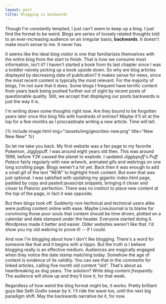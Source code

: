 ```yaml
---
layout: post
title: Blogging is backwards
---
```


Though I'm constantly tempted, I just can't seem to keep up a blog. I just find 
the format to be weird. Blogs are series of loosely related thoughts told to an 
ever-increasing audience on an irregular basis, **backwards**. It doesn't make 
much sense to me. It never has.

It seems like the ideal blog visitor is one that familiarizes themselves with 
the entire blog from the start to finish. That is how we consume most 
information, isn't it? I haven't started a book from its last chapter since I 
was a toddler naively picking up a book upside down. So why are blog articles 
displayed by decreasing date of publication? It makes sense for news, 
since the most recent content is typically the most relevant. For the majority 
of blogs, I'm not sure that it does. Some blogs I frequent have terrific content 
from years back being pushed further out of sight by recent posts of 
questionable quality. Still, we accept that displaying our posts backwards is 
just the way it is.

I'm writing down some thoughts right now. Are they bound to be forgotten years 
later once this blog fills with hundreds of entries? Maybe it'll sit at the 
top for a few months as I procrastinate writing a new article. Time will tell.

{% include image.html img="/assets/img/geocities-new.png" title="New New New" %}

So let me take you back. My first website was a fan page to my favorite Pokemon, 
Jigglypuff. I was around eight years old then. This was around 1998, before Y2K 
caused the planet to explode. I updated *Jigglypuff's Puff Palace* fairly 
regularly with new artwork, animated gifs and webrings on one long scrolling 
page. Blogs weren't a hit yet. Back then it was enough to add a small gif of the 
text "NEW" to highlight fresh content. But even that was just optional. 
I was satisfied with updating my gigantic index.html page, padded by copy and 
pasted javascript snippets, bringing it closer and closer to 
Platonic perfection. There was no instinct to place new content at the *top* of 
the page, in fact it was opposite.

But then blogs took off. Suddenly non-technical and technical users alike were 
putting content online with ease. Maybe LiveJournal is to blame for convincing 
those poor souls that content should be time driven, plotted on a calendar and 
date stamped under the header. Everyone started doing it. Wordpress made it 
better and easier. Older websites weren't like that. I'd show you my old webring 
to prove it! -- If I could.

And now I'm blogging about how I don't like blogging. There's a word for someone 
like that and it begins with a hippo. But the truth is I believe blogging really 
is an effective medium. Audiences are magically engaged when they notice the 
date stamp matching today. Somehow the age of content is evidence of its 
validity. You can see that in the comments for linked articles, calling five 
month old content "old". That's about as heartbreaking as dog years. The 
solution? *Write blog content frequently.* The audience will show up and they'll 
love it, for that week.

Regardless of how weird the blog format might be, it works. Pretty brilliant 
guys like Seth Godin swear by it. I'll ride the wave too, until the next big 
paradigm shift. May the backwards narrative be it, for now.
